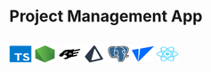 # Project Management App

<div style="display: inline_block"><br>
  <a href="https://www.typescriptlang.org/docs/"><img align="center" height="30" width="40" src="https://raw.githubusercontent.com/devicons/devicon/master/icons/typescript/typescript-original.svg" alt="Typescript"></a>
  <a href="https://nodejs.org/docs/latest/api/"><img align="center" height="30" width="40" src="https://raw.githubusercontent.com/devicons/devicon/master/icons/nodejs/nodejs-original.svg" alt="Nodejs"></a>
  <a href="https://fastify.dev/docs/latest/"><img align="center" height="30" width="40" src="https://raw.githubusercontent.com/devicons/devicon/master/icons/fastify/fastify-plain.svg" alt="Fastify"></a>
  <a href="https://www.prisma.io/docs/orm"><img align="center" height="30" width="40" src="https://raw.githubusercontent.com/devicons/devicon/master/icons/prisma/prisma-original.svg" alt="Prisma"></a>
  <a href="https://www.postgresql.org/docs/"><img align="center" height="30" width="40" src="https://raw.githubusercontent.com/devicons/devicon/master/icons/postgresql/postgresql-original.svg" alt="PostgreSQL"></a>
  <a href="https://vitejs.dev/guide/"><img align="center" height="30" width="40" src="https://raw.githubusercontent.com/devicons/devicon/master/icons/vite/vite-original.svg" alt="vite"></a>
  <a href="https://react.dev/reference/react"><img align="center" height="30" width="40" src="https://raw.githubusercontent.com/devicons/devicon/master/icons/react/react-original.svg" alt="react"></a>
</div>
